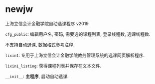 # newjw
 上海立信会计金融学院自动选课程序 v2019

`cfg_public`: 编辑用户名, 密码, 需要选的课程列表, 登录线程数, 选课线程数.

不支持自动退课, 数据格式参考注释.

`lixin1`: 专用于上海立信会计金融学院教务管理系统的选课网页解析程序.

`lixin1_listing`: 获得课程列表并保存在文本文件.

`__init__`: **主程序**, 启动自动选课.

